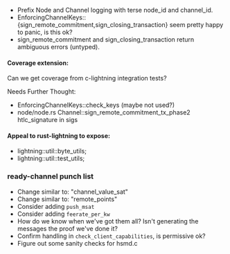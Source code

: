 
* Prefix Node and Channel logging with terse node_id and channel_id.
* EnforcingChannelKeys::{sign_remote_commitment,sign_closing_transaction}
  seem pretty happy to panic, is this ok?
* sign_remote_commitment and sign_closing_transaction return ambiguous errors (untyped).

#### Coverage extension:

Can we get coverage from c-lightning integration tests?

Needs Further Thought:

* EnforcingChannelKeys::check_keys (maybe not used?)
* node/node.rs Channel::sign_remote_commitment_tx_phase2 htlc_signature in sigs

#### Appeal to rust-lightning to expose:

* lightning::util::byte_utils;
* lightning::util::test_utils;

### ready-channel punch list

* Change similar to: "channel_value_sat"
* Change similar to: "remote_points"
* Consider adding `push_msat`
* Consider adding `feerate_per_kw`
* How do we know when we've got them all?  Isn't generating the
  messages the proof we've done it?
* Confirm handling in `check_client_capabilities`, is permissive ok?
* Figure out some sanity checks for hsmd.c<hsmd>
